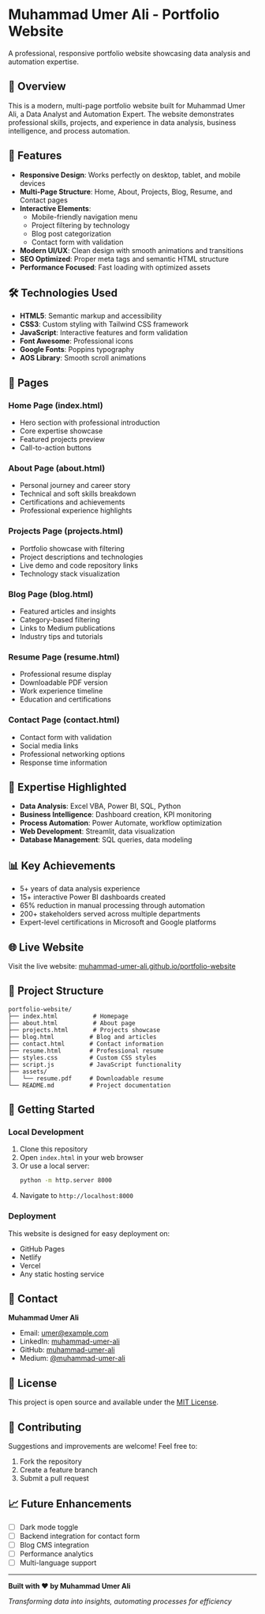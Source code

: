 # Muhammad Umer Ali - Portfolio Website

A professional, responsive portfolio website showcasing data analysis and automation expertise.

## 🌟 Overview

This is a modern, multi-page portfolio website built for Muhammad Umer Ali, a Data Analyst and Automation Expert. The website demonstrates professional skills, projects, and experience in data analysis, business intelligence, and process automation.

## 🚀 Features

- **Responsive Design**: Works perfectly on desktop, tablet, and mobile devices
- **Multi-Page Structure**: Home, About, Projects, Blog, Resume, and Contact pages
- **Interactive Elements**: 
  - Mobile-friendly navigation menu
  - Project filtering by technology
  - Blog post categorization
  - Contact form with validation
- **Modern UI/UX**: Clean design with smooth animations and transitions
- **SEO Optimized**: Proper meta tags and semantic HTML structure
- **Performance Focused**: Fast loading with optimized assets

## 🛠️ Technologies Used

- **HTML5**: Semantic markup and accessibility
- **CSS3**: Custom styling with Tailwind CSS framework
- **JavaScript**: Interactive features and form validation
- **Font Awesome**: Professional icons
- **Google Fonts**: Poppins typography
- **AOS Library**: Smooth scroll animations

## 📱 Pages

### Home Page (index.html)
- Hero section with professional introduction
- Core expertise showcase
- Featured projects preview
- Call-to-action buttons

### About Page (about.html)
- Personal journey and career story
- Technical and soft skills breakdown
- Certifications and achievements
- Professional experience highlights

### Projects Page (projects.html)
- Portfolio showcase with filtering
- Project descriptions and technologies
- Live demo and code repository links
- Technology stack visualization

### Blog Page (blog.html)
- Featured articles and insights
- Category-based filtering
- Links to Medium publications
- Industry tips and tutorials

### Resume Page (resume.html)
- Professional resume display
- Downloadable PDF version
- Work experience timeline
- Education and certifications

### Contact Page (contact.html)
- Contact form with validation
- Social media links
- Professional networking options
- Response time information

## 🎯 Expertise Highlighted

- **Data Analysis**: Excel VBA, Power BI, SQL, Python
- **Business Intelligence**: Dashboard creation, KPI monitoring
- **Process Automation**: Power Automate, workflow optimization
- **Web Development**: Streamlit, data visualization
- **Database Management**: SQL queries, data modeling

## 📊 Key Achievements

- 5+ years of data analysis experience
- 15+ interactive Power BI dashboards created
- 65% reduction in manual processing through automation
- 200+ stakeholders served across multiple departments
- Expert-level certifications in Microsoft and Google platforms

## 🌐 Live Website

Visit the live website: [muhammad-umer-ali.github.io/portfolio-website](https://muhammad-umer-ali.github.io/portfolio-website)

## 📁 Project Structure

```
portfolio-website/
├── index.html          # Homepage
├── about.html          # About page
├── projects.html       # Projects showcase
├── blog.html          # Blog and articles
├── contact.html       # Contact information
├── resume.html        # Professional resume
├── styles.css         # Custom CSS styles
├── script.js          # JavaScript functionality
├── assets/
│   └── resume.pdf     # Downloadable resume
└── README.md          # Project documentation
```

## 🚀 Getting Started

### Local Development
1. Clone this repository
2. Open `index.html` in your web browser
3. Or use a local server:
   ```bash
   python -m http.server 8000
   ```
4. Navigate to `http://localhost:8000`

### Deployment
This website is designed for easy deployment on:
- GitHub Pages
- Netlify
- Vercel
- Any static hosting service

## 📧 Contact

**Muhammad Umer Ali**
- Email: umer@example.com
- LinkedIn: [muhammad-umer-ali](https://linkedin.com/in/muhammad-umer-ali)
- GitHub: [muhammad-umer-ali](https://github.com/muhammad-umer-ali)
- Medium: [@muhammad-umer-ali](https://medium.com/@muhammad-umer-ali)

## 📝 License

This project is open source and available under the [MIT License](LICENSE).

## 🤝 Contributing

Suggestions and improvements are welcome! Feel free to:
1. Fork the repository
2. Create a feature branch
3. Submit a pull request

## 📈 Future Enhancements

- [ ] Dark mode toggle
- [ ] Backend integration for contact form
- [ ] Blog CMS integration
- [ ] Performance analytics
- [ ] Multi-language support

---

**Built with ❤️ by Muhammad Umer Ali**

*Transforming data into insights, automating processes for efficiency*